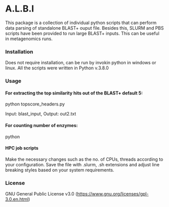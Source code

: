 # A.L.B.I

This package is a collection of individual python scripts that can perform data parsing of standalone BLAST+ ouput file. Besides this, SLURM and PBS scripts have been provided to run large BLAST+ inputs. This can be useful in metagenomics runs.


### Installation

Does not require installation, can be run by invokin python in windows or linux. All the scripts were written in Python v.3.8.0

### Usage

#### For extracting the top similarity hits out of the BLAST+ default 5:

python topscore_headers.py

Input: blast_input, 
Output: out2.txt

#### For counting number of enzymes:

python 



#### HPC job scripts

Make the necessary changes such as the no. of CPUs, threads according to your configuration. Save the file with .slurm, .sh extensions and adjust line breaking styles based on your system requirements. 








### License

GNU General Public License v3.0 (https://www.gnu.org/licenses/gpl-3.0.en.html)
